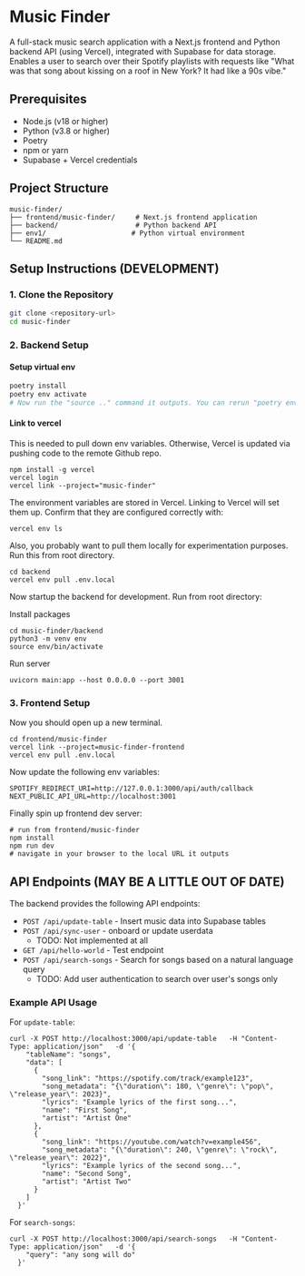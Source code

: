 # Music Finder

A full-stack music search application with a Next.js frontend and Python backend API (using Vercel), integrated with Supabase for data storage. Enables a user to search over their Spotify playlists with requests like "What was that song about kissing on a roof in New York? It had like a 90s vibe."

## Prerequisites

- Node.js (v18 or higher)
- Python (v3.8 or higher)
- Poetry
- npm or yarn
- Supabase + Vercel credentials

## Project Structure

```
music-finder/
├── frontend/music-finder/     # Next.js frontend application
├── backend/                   # Python backend API
├── env1/                     # Python virtual environment
└── README.md
```

## Setup Instructions (DEVELOPMENT)

### 1. Clone the Repository

```bash
git clone <repository-url>
cd music-finder
```

### 2. Backend Setup

#### Setup virtual env

```bash
poetry install
poetry env activate
# Now run the "source .." command it outputs. You can rerun "poetry env activate" whenever you want to get this command again.
```

#### Link to vercel

This is needed to pull down env variables. Otherwise, Vercel is updated via pushing code to the remote Github repo.

```
npm install -g vercel
vercel login
vercel link --project="music-finder"
```

The environment variables are stored in Vercel. Linking to Vercel will set them up. Confirm that they are configured correctly with:
```
vercel env ls
```

Also, you probably want to pull them locally for experimentation purposes. Run this from root directory.
```
cd backend
vercel env pull .env.local
```

Now startup the backend for development. Run from root directory:

Install packages
```
cd music-finder/backend
python3 -m venv env 
source env/bin/activate
```

Run server
```
uvicorn main:app --host 0.0.0.0 --port 3001
```

### 3. Frontend Setup

Now you should open up a new terminal. 

```
cd frontend/music-finder
vercel link --project=music-finder-frontend
vercel env pull .env.local
```

Now update the following env variables:
```
SPOTIFY_REDIRECT_URI=http://127.0.0.1:3000/api/auth/callback
NEXT_PUBLIC_API_URL=http://localhost:3001
```

Finally spin up frontend dev server:
```
# run from frontend/music-finder
npm install
npm run dev
# navigate in your browser to the local URL it outputs
```

## API Endpoints (MAY BE A LITTLE OUT OF DATE)

The backend provides the following API endpoints:

- `POST /api/update-table` - Insert music data into Supabase tables
- `POST /api/sync-user` - onboard or update userdata
  - TODO: Not implemented at all
- `GET /api/hello-world` - Test endpoint
- `POST /api/search-songs` - Search for songs based on a natural language query
  - TODO: Add user authentication to search over user's songs only

### Example API Usage

For `update-table`:
```
curl -X POST http://localhost:3000/api/update-table   -H "Content-Type: application/json"   -d '{
    "tableName": "songs",
    "data": [
      {
        "song_link": "https://spotify.com/track/example123",
        "song_metadata": "{\"duration\": 180, \"genre\": \"pop\", \"release_year\": 2023}",
        "lyrics": "Example lyrics of the first song...",
        "name": "First Song",
        "artist": "Artist One"
      },
      {
        "song_link": "https://youtube.com/watch?v=example456",
        "song_metadata": "{\"duration\": 240, \"genre\": \"rock\", \"release_year\": 2022}",
        "lyrics": "Example lyrics of the second song...",
        "name": "Second Song",
        "artist": "Artist Two"
      }
    ]
  }'
```

For `search-songs`:
```
curl -X POST http://localhost:3000/api/search-songs   -H "Content-Type: application/json"   -d '{
    "query": "any song will do"
  }'
```